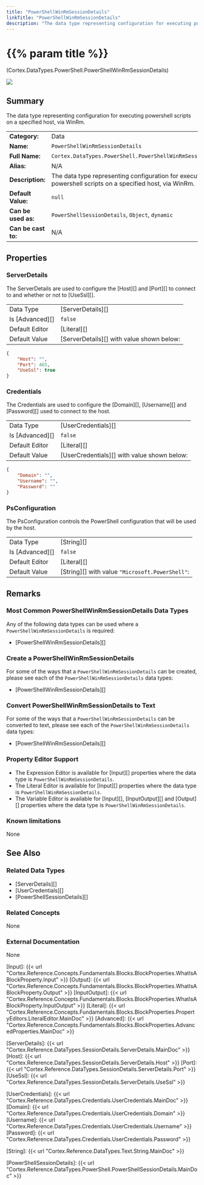 ```yaml
---
title: "PowerShellWinRmSessionDetails"
linkTitle: "PowerShellWinRmSessionDetails"
description: "The data type representing configuration for executing powershell scripts on a specified host, via WinRm."
---
```


# {{% param title %}}

<p class="namespace">(Cortex.DataTypes.PowerShell.PowerShellWinRmSessionDetails)</p>

<img src="/images/work-in-progress.jpg">

## Summary

The data type representing configuration for executing powershell scripts on a specified host, via WinRm.

| | |
|-|-|
| **Category:**          | Data |
| **Name:**              | `PowerShellWinRmSessionDetails` |
| **Full Name:**         | `Cortex.DataTypes.PowerShell.PowerShellWinRmSessionDetails` |
| **Alias:**             | N/A |
| **Description:**       | The data type representing configuration for executing powershell scripts on a specified host, via WinRm. |
| **Default Value:**     | `null` |
| **Can be used as:**    | `PowerShellSessionDetails`, `Object`, `dynamic` |
| **Can be cast to:**    |  N/A |

## Properties

### ServerDetails

The ServerDetails are used to configure the [Host][] and [Port][] to connect to and whether or not to [UseSsl][].

| | |
|--------------------|---------------------------|
| Data Type | [ServerDetails][] |
| Is [Advanced][] | `false` |
| Default Editor | [Literal][] |
| Default Value | [ServerDetails][] with value shown below: |

```json
{ 
    "Host": "",
    "Port": 465,
    "UseSsl": true
}
```

### Credentials

The Credentials are used to configure the [Domain][], [Username][] and [Password][] used to connect to the host.

| | |
|--------------------|---------------------------|
| Data Type | [UserCredentials][] |
| Is [Advanced][] | `false` |
| Default Editor | [Literal][] |
| Default Value | [UserCredentials][] with value shown below: |

```json
{ 
    "Domain": "",
    "Username": "",
    "Password": ""
}
```

### PsConfiguration

The PsConfiguration controls the PowerShell configuration that will be used by the host.

| | |
|--------------------|---------------------------|
| Data Type | [String][] |
| Is [Advanced][] | `false` |
| Default Editor | [Literal][] |
| Default Value | [String][] with value `"Microsoft.PowerShell"`: |

## Remarks

### Most Common PowerShellWinRmSessionDetails Data Types

Any of the following data types can be used where a `PowerShellWinRmSessionDetails` is required:

* [PowerShellWinRmSessionDetails][]

### Create a PowerShellWinRmSessionDetails

For some of the ways that a `PowerShellWinRmSessionDetails` can be created, please see each of the `PowerShellWinRmSessionDetails` data types:

* [PowerShellWinRmSessionDetails][]

### Convert PowerShellWinRmSessionDetails to Text

For some of the ways that a `PowerShellWinRmSessionDetails` can be converted to text, please see each of the `PowerShellWinRmSessionDetails` data types:

* [PowerShellWinRmSessionDetails][]

### Property Editor Support

* The Expression Editor is available for [Input][] properties where the data type is `PowerShellWinRmSessionDetails`.
* The Literal Editor is available for [Input][] properties where the data type is `PowerShellWinRmSessionDetails`.
* The Variable Editor is available for [Input][], [InputOutput][] and [Output][] properties where the data type is `PowerShellWinRmSessionDetails`.

### Known limitations

None

## See Also

### Related Data Types

* [ServerDetails][]
* [UserCredentials][]
* [PowerShellSessionDetails][]

### Related Concepts

None

### External Documentation

None

[Input]: {{< url "Cortex.Reference.Concepts.Fundamentals.Blocks.BlockProperties.WhatIsABlockProperty.Input" >}}
[Output]: {{< url "Cortex.Reference.Concepts.Fundamentals.Blocks.BlockProperties.WhatIsABlockProperty.Output" >}}
[InputOutput]: {{< url "Cortex.Reference.Concepts.Fundamentals.Blocks.BlockProperties.WhatIsABlockProperty.InputOutput" >}}
[Literal]: {{< url "Cortex.Reference.Concepts.Fundamentals.Blocks.BlockProperties.PropertyEditors.LiteralEditor.MainDoc" >}}
[Advanced]: {{< url "Cortex.Reference.Concepts.Fundamentals.Blocks.BlockProperties.AdvancedProperties.MainDoc" >}}

[ServerDetails]: {{< url "Cortex.Reference.DataTypes.SessionDetails.ServerDetails.MainDoc" >}}
[Host]: {{< url "Cortex.Reference.DataTypes.SessionDetails.ServerDetails.Host" >}}
[Port]: {{< url "Cortex.Reference.DataTypes.SessionDetails.ServerDetails.Port" >}}
[UseSsl]: {{< url "Cortex.Reference.DataTypes.SessionDetails.ServerDetails.UseSsl" >}}

[UserCredentials]: {{< url "Cortex.Reference.DataTypes.Credentials.UserCredentials.MainDoc" >}}
[Domain]: {{< url "Cortex.Reference.DataTypes.Credentials.UserCredentials.Domain" >}}
[Username]: {{< url "Cortex.Reference.DataTypes.Credentials.UserCredentials.Username" >}}
[Password]: {{< url "Cortex.Reference.DataTypes.Credentials.UserCredentials.Password" >}}

[String]: {{< url "Cortex.Reference.DataTypes.Text.String.MainDoc" >}}

[PowerShellSessionDetails]: {{< url "Cortex.Reference.DataTypes.PowerShell.PowerShellSessionDetails.MainDoc" >}}
